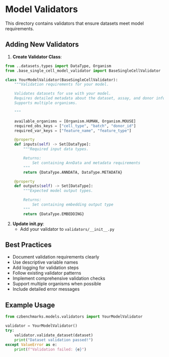 # Model Validators

This directory contains validators that ensure datasets meet model requirements.

## Adding New Validators

1. **Create Validator Class**:
```python
from ..datasets.types import DataType, Organism
from .base_single_cell_model_validator import BaseSingleCellValidator

class YourModelValidator(BaseSingleCellValidator):
    """Validation requirements for your model.

    Validates datasets for use with your model.
    Requires detailed metadata about the dataset, assay, and donor information.
    Supports multiple organisms.

    """

    available_organisms = [Organism.HUMAN, Organism.MOUSE]
    required_obs_keys = ["cell_type", "batch", "donor_id"]
    required_var_keys = ["feature_name", "feature_type"]

    @property
    def inputs(self) -> Set[DataType]:
        """Required input data types.

        Returns:
            Set containing AnnData and metadata requirements
        """
        return {DataType.ANNDATA, DataType.METADATA}

    @property
    def outputs(self) -> Set[DataType]:
        """Expected model output types.

        Returns:
            Set containing embedding output type
        """
        return {DataType.EMBEDDING}
```

2. **Update __init__.py**:
   - Add your validator to `validators/__init__.py`

## Best Practices

- Document validation requirements clearly
- Use descriptive variable names
- Add logging for validation steps
- Follow existing validator patterns
- Implement comprehensive validation checks
- Support multiple organisms when possible
- Include detailed error messages

## Example Usage

```python
from czbenchmarks.models.validators import YourModelValidator

validator = YourModelValidator()
try:
    validator.validate_dataset(dataset)
    print("Dataset validation passed!")
except ValueError as e:
    print(f"Validation failed: {e}")
```